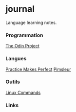 # journal

Language learning notes.

### Programmation
[The Odin Project](programmation/top.md)

### Langues
[Practice Makes Perfect](langues/basic-french.md)
[Pimsleur](langues/pimsleur.md)


### Outils
[Linux Commands](unix.md)


### Links

 
    
